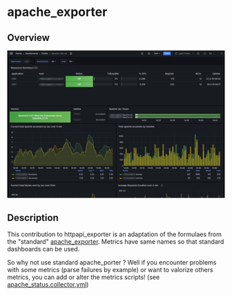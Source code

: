# apache_exporter

## Overview

![dashboard overview](./screenshots/apache_general.png)

<!-- see [more screenshots](./screenshots/details.md) -->

## Description

This contribution to httpapi_exporter is an adaptation of the formulaes from the "standard" [apache_exporter](https://github.com/Lusitaniae/apache_exporter). Metrics have same names so that standard dashboards can be used.

So why not use standard apache_porter ? Well if you encounter problems with some metrics (parse failures by example) or want to valorize others metrics, you can add or alter the metrics scripts! (see [apache_status.collector.yml](./etc/apache/metrics/apache_status.collector.yml))
